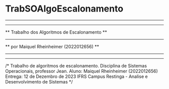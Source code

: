 # TrabSOAlgoEscalonamento

**********************************************
**                                          **
** Trabalho dos Algoritmos de Escalonamento **
**                                          **
**   por Maiquel Rheinheimer (2022012656)   **
**                                          **
**********************************************

/*
Trabalho de algoritmos de escalonamento.
Disciplina de Sistemas Operacionais, professor Jean.
Aluno: Maiquel Rheinheimer (2022012656)
Entrega: 12 de Dezembro de 2023
IFRS Campus Restinga - Analise e Desenvolvimento de Sistemas
*/
